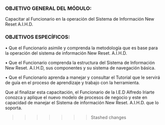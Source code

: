 ### OBJETIVO GENERAL DEL MÓDULO:

Capacitar al Funcionario en la operación del Sistema de Información New Reset A.I.H.D.

### OBJETIVOS ESPECÍFICOS:

• Que el Funcionario asimile y comprenda la metodología que es base para la operación del sistema de información New Reset. A.I.H.D. 

• Que el Funcionario comprenda la estructura del Sistema de Información New Reset. A.I.H.D, sus componentes y su sistema de navegación básica.

• Que el Funcionario aprenda a manejar y consultar el Tutorial que le servirá de guía en el proceso de aprendizaje y trabajo con la herramienta.

Que al finalizar esta capacitación, el Funcionario de la I.E.D Alfredo Iriarte conozca y aplique el nuevo modelo de procesos de negocio y este en capacidad de manejar el Sistema de información New Reset. A.I.H.D. que lo soporta.
>>>>>>> Stashed changes

